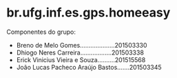 # br.ufg.inf.es.gps.homeeasy

Componentes do grupo:
  - Breno de Melo Gomes....................201503330
  - Dhiogo Neres Carreira..................201503338
  - Erick Vinicius Vieira e Souza..........201515568
  - João Lucas Pacheco Araújo Bastos.......201503345
